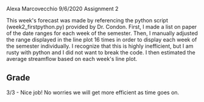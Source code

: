 Alexa Marcovecchio
9/6/2020
Assignment 2

This week's forecast was made by referencing the python script (week2_firstpython.py) provided by Dr. Condon.  First, I made a list on paper of the date ranges for each week of the semester.  Then, I manually adjusted the range displayed in the line plot 16 times in order to display each week of the semester individually.  I recognize that this is highly inefficient, but I am rusty with python and I did not want to break the code. I then estimated the average streamflow based on each week's line plot.

## Grade
3/3 - Nice job! No worries we will get more efficient as time goes on. 
